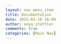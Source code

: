 ```yaml
---
layout: nav_menu_item
title: Documentation
date: 2015-03-10 16:09
author: anya.stettler
comments: true
categories: [Main Nav]
---
```


